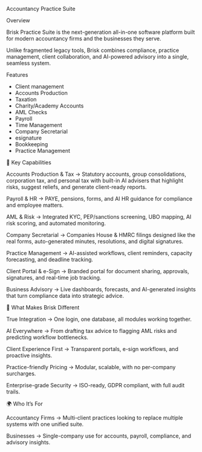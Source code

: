 Accountancy Practice Suite

Overview

Brisk Practice Suite is the next-generation all-in-one software platform built for modern accountancy firms and the businesses they serve.

Unlike fragmented legacy tools, Brisk combines compliance, practice management, client collaboration, and AI-powered advisory into a single, seamless system.

Features
- Client management
- Accounts Production
- Taxation
- Charity/Academy Accounts
- AML Checks
- Payroll
- Time Management
- Company Secretarial
- esignature
- Bookkeeping
- Practice Management

🔑 Key Capabilities

Accounts Production & Tax → Statutory accounts, group consolidations, corporation tax, and personal tax with built-in AI advisers that highlight risks, suggest reliefs, and generate client-ready reports.

Payroll & HR → PAYE, pensions, forms, and AI HR guidance for compliance and employee matters.

AML & Risk → Integrated KYC, PEP/sanctions screening, UBO mapping, AI risk scoring, and automated monitoring.

Company Secretarial → Companies House & HMRC filings designed like the real forms, auto-generated minutes, resolutions, and digital signatures.

Practice Management → AI-assisted workflows, client reminders, capacity forecasting, and deadline tracking.

Client Portal & e-Sign → Branded portal for document sharing, approvals, signatures, and real-time job tracking.

Business Advisory → Live dashboards, forecasts, and AI-generated insights that turn compliance data into strategic advice.

🚀 What Makes Brisk Different

True Integration → One login, one database, all modules working together.

AI Everywhere → From drafting tax advice to flagging AML risks and predicting workflow bottlenecks.

Client Experience First → Transparent portals, e-sign workflows, and proactive insights.

Practice-friendly Pricing → Modular, scalable, with no per-company surcharges.

Enterprise-grade Security → ISO-ready, GDPR compliant, with full audit trails.

🌍 Who It’s For

Accountancy Firms → Multi-client practices looking to replace multiple systems with one unified suite.

Businesses → Single-company use for accounts, payroll, compliance, and advisory insights.

